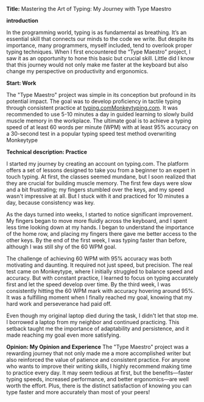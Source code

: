  **Title:** Mastering the Art of Typing: My Journey with Type Maestro


**introduction**

In the programming world, typing is as fundamental as breathing. It’s an essential skill that connects our minds to the code we write. But despite its importance, many programmers, myself included, tend to overlook proper typing techniques. When I first encountered the “Type Maestro” project, I saw it as an opportunity to hone this basic but crucial skill. Little did I know that this journey would not only make me faster at the keyboard but also change my perspective on productivity and ergonomics.


**Start: Work**

The "Type Maestro" project was simple in its conception but profound in its potential impact. The goal was to develop proficiency in tactile typing through consistent practice at [typing.com](https://www.typing.com)[Monkeytyping.com](https://www.monkeytyping.com). It was recommended to use 5-10 minutes a day in guided learning to slowly build muscle memory in the workplace. The ultimate goal is to achieve a typing speed of at least 60 words per minute (WPM) with at least 95% accuracy on a 30-second test in a popular typing speed test method overwriting Monkeytype



**Technical description: Practice**

I started my journey by creating an account on typing.com. The platform offers a set of lessons designed to take you from a beginner to an expert in touch typing. At first, the classes seemed mundane, but I soon realized that they are crucial for building muscle memory. The first few days were slow and a bit frustrating; my fingers stumbled over the keys, and my speed wasn't impressive at all. But I stuck with it and practiced for 10 minutes a day, because consistency was key.

As the days turned into weeks, I started to notice significant improvement. My fingers began to move more fluidly across the keyboard, and I spent less time looking down at my hands. I began to understand the importance of the home row, and placing my fingers there gave me better access to the other keys. By the end of the first week, I was typing faster than before, although I was still shy of the 60 WPM goal.

The challenge of achieving 60 WPM with 95% accuracy was both motivating and daunting. It required not just speed, but precision. The real test came on Monkeytype, where I initially struggled to balance speed and accuracy. But with constant practice, I learned to focus on typing accurately first and let the speed develop over time. By the third week, I was consistently hitting the 60 WPM mark with accuracy hovering around 95%. It was a fulfilling moment when I finally reached my goal, knowing that my hard work and perseverance had paid off.

Even though my original laptop died during the task, I didn't let that stop me. I borrowed a laptop from my neighbor and continued practicing. This setback taught me the importance of adaptability and persistence, and it made reaching my goal even more satisfying.



**Opinion: My Opinion and Experience**
The "Type Maestro" project was a rewarding journey that not only made me a more accomplished writer but also reinforced the value of patience and consistent practice. For anyone who wants to improve their writing skills, I highly recommend making time to practice every day. It may seem tedious at first, but the benefits—faster typing speeds, increased performance, and better ergonomics—are well worth the effort. Plus, there is the distinct satisfaction of knowing you can type faster and more accurately than most of your peers!

